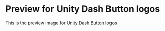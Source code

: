 Preview for Unity Dash Button logos
===================================
This is the preview image for [Unity Dash Button logos][dash-button-logos]


[dash-button-logos]: https://hexcube.deviantart.com/art/Unity-Dash-Button-logos-Ubuntu-14-04-and-12-04LTS-468721437 "Dash Button logos on DeviantArt"
